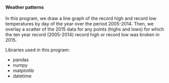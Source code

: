 #### Weather patterns

In this program, we draw a line graph of the record high and record low temperatures by day of the year over the period 2005-2014. Then, 
we overlay a scatter of the 2015 data for any points (highs and lows) for which the ten year record (2005-2014) record high or record low was broken in 2015.

Libraries used in this program:

- pandas
- numpy
- matplotlib
- datetime
